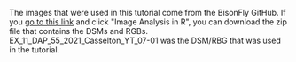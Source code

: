 The images that were used in this tutorial come from the BisonFly GitHub. If you [go to this link](https://github.com/filipematias23/Bison-Fly) and click "Image Analysis in R", you can download the zip file that contains the DSMs and RGBs. EX_11_DAP_55_2021_Casselton_YT_07-01 was the DSM/RBG that was used in the tutorial.
